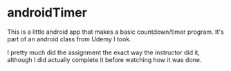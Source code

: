 # androidTimer
This is a little android app that makes a basic countdown/timer program. It's part of an android class from Udemy I took. 

I pretty much did the assignment the exact way the instructor did it, although I did actually complete it before watching how it was done.

